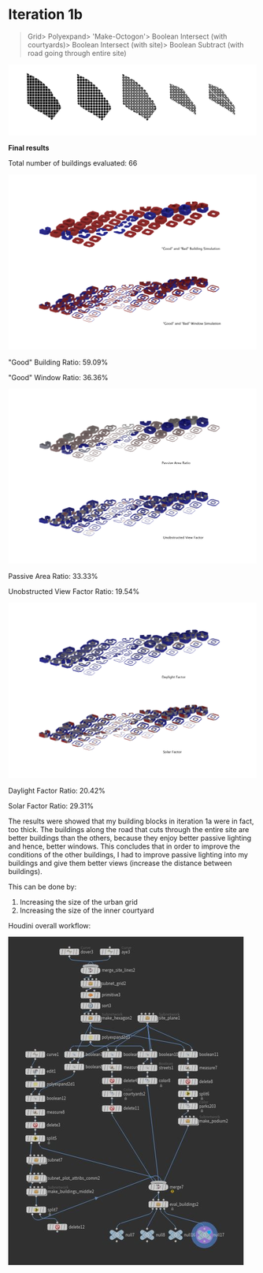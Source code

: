 
# Iteration 1b

>Grid> Polyexpand> 'Make-Octogon'> Boolean Intersect (with courtyards)> Boolean Intersect (with site)> Boolean Subtract (with road going through entire site)

![1a](./imgs/1aworkflow.jpg)

**Final results**

Total number of buildings evaluated: 66

![1a](./imgs/1bgbw.jpg)

"Good" Building Ratio: 59.09%

"Good" Window Ratio: 36.36%

![1a](./imgs/1bpavf.jpg)

Passive Area Ratio: 33.33%

Unobstructed View Factor Ratio: 19.54%

![1a](./imgs/1bdfsf.jpg)

Daylight Factor Ratio: 20.42%

Solar Factor Ratio: 29.31%


The results were showed that my building blocks in iteration 1a were in fact, too thick. The buildings along the road that cuts through the entire site are better buildings than the others, because they enjoy better passive lighting and hence, better windows. This concludes that in order to improve the conditions of the other buildings, I had to improve passive lighting into my buildings and give them better views (increase the distance between buildings).

This can be done by:
1) Increasing the size of the urban grid
2) Increasing the size of the inner courtyard

Houdini overall workflow:

![1a](./imgs/1bflow.JPG)
